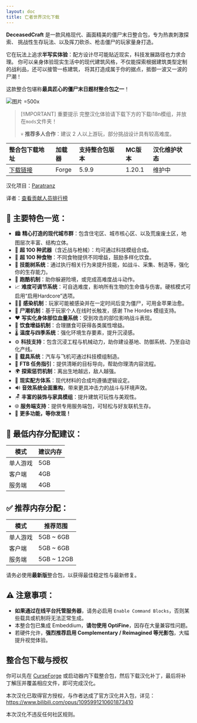 ```yaml
---
layout: doc
title: 亡者世界汉化下载
---
```


**DeceasedCraft** 是一款风格现代、画面精美的僵尸末日整合包，专为热衷刺激探索、
挑战性生存玩法、以及挥刀砍杀、枪击僵尸的玩家量身打造。

它在玩法上追求**半写实体验**：配方设计尽可能贴近现实，科技发展路径也力求合理。
你可以亲身体验现实生活中的现代建筑风格，不仅能探索根据建筑类型定制的战利品，还可以接管一栋建筑，
将其打造成属于你的据点，抵御一波又一波的尸潮！

这款整合包堪称**最具匠心的僵尸末日题材整合包之一**！

![图片 =500x](https://media.forgecdn.net/attachments/821/22/wasteland_1-min.png)

> [!IMPORTANT] 重要提示
> 完整汉化体验请下载下方的下载i18n模组，并放在`mods`文件夹！
>
> 💀 **推荐多人合作**：建议 2 人以上游玩，部分挑战设计具有较高难度。

<DownloadLinks :methods="[
  { id: 'quark-lanzou', text: '下载汉化', icon: '/imgs/logo/logo_64.png', lanzouLink: 'https://vmhanhuazu.lanzouo.com/s/dece', quarkLink: 'https://pan.quark.cn/s/4f8d739dbaa0' },
  { id: 'curseforge', text: '下载i18n模组', icon: '/imgs/svg/curseforge.svg', link: 'https://www.curseforge.com/api/v1/mods/297404/files/7173159/download' },
  { id: 'github', text: 'Github仓库', icon: '/imgs/svg/github.svg', link: 'https://github.com/VM-Chinese-translate-group/DeceasedCraft-Chinese' },
  { id: 'lazy', text: '懒汉下载', icon: '/imgs/lazydl.png', link: 'https://vmhanhuazu.lanzouo.com/s/dece' }
]" />

| 整合包下载地址                                                          | 加载器 | 支持整合包版本 | MC版本 | 汉化维护状态 |
| :---------------------------------------------------------------------- | :----- | :------------- | :----- | :----------- |
| [下载链接](https://www.curseforge.com/minecraft/modpacks/deceasedcraft) | Forge  | 5.9.9          | 1.20.1 | 维护中       |

汉化项目：[Paratranz](https://paratranz.cn/projects/15705)

译者：[查看贡献人员排行榜](https://paratranz.cn/projects/15705/leaderboard)

## 📌 主要特色一览：

- 🏙️ **精心打造的现代城市群**：包含住宅区、城市核心区、以及荒废废土区，地图层次丰富、结构立体。
- 🔫 **超 100 种武器**（含近战与枪械）：均可通过科技模组合成。
- 🍱 **超 100 种食物**：不同食物提供不同增益，鼓励多样化饮食。
- 🌳 **技能树系统**：通过执行相关行为来提升技能，如战斗、采集、制造等，强化你的生存能力。
- 🧗 **跑酷机制**：助你躲避险境，或完成高难度战斗动作。
- 📈 **难度可调节系统**：可自选难度，影响所有生物的生命值与伤害。硬核模式可启用“启用Hardcore”选项。
- 🧟‍♂️ **感染机制**：玩家可能被感染并在一定时间后变为僵尸，可用金苹果治愈。
- 🌊 **尸潮机制**：基于玩家个人在线时长触发，感谢 The Hordes 模组支持。
- ❤️ **写实化身体部位血量系统**：受到攻击的部位影响战斗表现。
- 🥗 **饮食增益机制**：合理膳食可获得各类属性增益。
- 🌡️ **温度与四季系统**：强化环境生存要素，提升沉浸感。
- ⚙️ **科技支持**：包含沉浸工程与机械动力，助你建设基地、防御系统、乃至自动化产线。
- 🚗 **载具系统**：汽车与飞机可通过科技模组制造。
- 📘 **FTB 任务指引**：提供清晰的目标导向，帮助你理清内容流程。
- 🌍 **探索惩罚机制**：离出生地越远，敌人越强。
- 🧪 **现实配方体系**：现代材料的合成均遵循逻辑设定。
- 🔊 **音效系统全面重构**，带来更具冲击力的战斗与环境声效。
- 🪑 **丰富的装饰与家具模组**：提升建筑可玩性与美观性。
- 🌐 **服务端支持**：提供专用服务端包，可轻松与好友联机生存。
- 🔧 **更多功能，等你发现！**

## 💾 最低内存分配建议：

| 模式     | 建议内存 |
| -------- | -------- |
| 单人游戏 | 5GB      |
| 客户端   | 4GB      |
| 服务端   | 4GB      |

## ✅ 推荐内存分配：

| 模式     | 推荐范围    |
| -------- | ----------- |
| 单人游戏 | 5GB \~ 6GB  |
| 客户端   | 5GB \~ 6GB  |
| 服务端   | 5GB \~ 12GB |

请务必使用**最新版**整合包，以获得最佳稳定性与最新修复。

## ⚠️ 注意事项：

- **如果通过在线平台托管服务器**，请务必启用 `Enable Command Blocks`，否则某些载具或机制将无法正常生成。
- 本整合包已集成 Embeddium，**请勿使用 OptiFine**，因存在大量兼容性问题。
- 若硬件允许，**强烈推荐启用 Complementary / Reimagined 等光影包**，大幅提升视觉体验。

## 整合包下载与授权

你可以先在 [CurseForge](https://www.curseforge.com/minecraft/modpacks/deceasedcraft) 或启动器内下载整合包，然后下载汉化补丁，最后将补丁解压并覆盖相应文件，即可完成汉化。

本次汉化已取得官方授权，与作者达成了官方汉化并入包，详见：<https://www.bilibili.com/opus/1095991210601873410>

本次汉化不违反任何社区规则。

<DocSupport />
